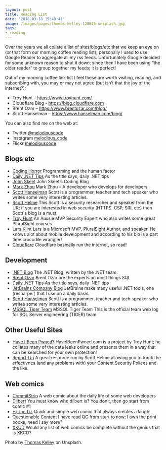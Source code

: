 ```yaml
---
layout: post
title: Reading List
date: '2018-03-18 15:48:41'
image: /images/pages/thomas-kelley-128626-unsplash.jpg
tags:
- reading
---
```


Over the years we all collate a list of sites/blogs/etc that we keep an eye on (or that form our morning coffee reading list); personally I used to use Google Reader to aggregate all my rss feeds. Unfortunately Google decided for some unknown reason to shut it down; since then I have been using “the older reader” to group together my feeds; it is perfect!

Out of my morning coffee link list I feel these are worth visiting, reading, and subscribing with, you may or may not agree (but isn’t that the joy of the internet?):

* Troy Hunt – https://www.troyhunt.com/
* Cloudflare Blog - https://blog.cloudflare.com
* Brent Ozar – https://www.brentozar.com/blog/
* Scott Hanselman – https://www.hanselman.com/blog/

You can also find me on the web at:
* Twitter [@melodiouscode](https://twitter.com/melodiouscode)
* Instagram [melodious_code](https://www.instagram.com/melodious_code/)
* Flickr [melodiouscode](https://www.flickr.com/people/melodiouscode/)

## Blogs etc
* [Coding Horror](https://blog.codinghorror.com/)
Programming and the human factor
* [Daily .NET Tips](http://dailydotnettips.com/)
As the title says, daily .NET tips
* [John Skeet](https://codeblog.jonskeet.uk/)
John Skeet’s Coding Blog
* [Mark Zhou](https://blogs.msdn.microsoft.com/mazhou/)
Mark Zhou – A developer who develops for developers
* [Scott Hanselman](https://www.hanselman.com/blog/)
Scott is a programmer, teacher and tech speaker who writes some very interesting articles.
* [Scott Helme](https://scotthelme.co.uk/)
This Scott is a security researcher and speaker from the UK; if you are interested in web security (HTTPS, CSP, SRI, etc) then Scott's blog is a must.
* [Troy Hunt](https://www.troyhunt.com/)
An Aussie MVP Security Expert who also writes some great PluralSight courses
* [Lars Klint](https://larsklint.com)
Lars is a Microsoft MVP, PluralSight Author, and speaker. He knows alot about mobile development and according to his bio is a part time crocodile wrangler!
* [Cloudflare](https://blog.cloudflare.com)
Cloudflare basically run the internet, so read!

## Development
* [.NET Blog](https://blogs.msdn.microsoft.com/dotnet/)
The .NET Blog; written by the .NET team.
* [Brent Ozar](https://www.brentozar.com/)
Brent Ozar are the experts on most things SQL
* [Daily .NET Tips](http://dailydotnettips.com/)
As the title says, daily .NET tips
* [JetBrains Company Blog](https://www.brentozar.com/blog/)
JetBrains make many useful .NET tools, one (resharper) that I use on a daily basis
* [Scott Hanselman](https://www.hanselman.com/blog/)
Scott is a programmer, teacher and tech speaker who writes some very interesting articles.
* [MSSQL Tiger Team](https://blogs.msdn.microsoft.com/sql_server_team)
MSSQL Tiger Team This is the official team web log for SQL Server engineering (TIGER) team

## Other Useful Sites
* [Have I Been Pwned?](https://haveibeenpwned.com/)
HaveIBeenPwned.com is a project by Troy Hunt; he collates many of the data leaks online and presents them in a way that can be searched for your own protection!
* [Report-Uri](https://report-uri.com/)
A great resource run by Scott Helme allowing you to track the effectivnes (and any problems with) your Content Security Polices and the like.

## Web comics
* [CommitStrip](http://www.commitstrip.com/en)
A web comic about the daily life of some web developers
* [Dilbert](http://dilbert.com/)
You must know who dilbert is? You don’t, then go start from comic #1
* [Hi, I'm Liz](http://lizclimo.tumblr.com/)
Quick and simple web comic that always creates a laugh!
* [Questionable Content](https://questionablecontent.net/)
I have read QC from start to now; I own the print books, need I say more?
* [XKCD](https://xkcd.com/)
Would any list of web comics be complete without the genius that is XKCD?

Photo by [Thomas Kelley](https://unsplash.com/@thkelley) on Unsplash.